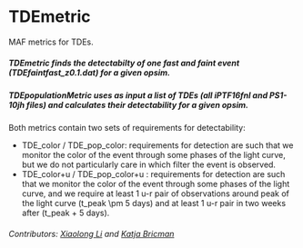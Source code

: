 # TDEmetric
MAF metrics for TDEs.

##### **TDEmetric** finds the detectabilty of one fast and faint event (TDEfaintfast_z0.1.dat) for a given opsim.
##### **TDEpopulationMetric** uses as input a list of TDEs (all iPTF16fnl and PS1-10jh files) and calculates their detectability for a given opsim.

Both metrics contain two sets of requirements for detectability:
   - TDE_color / TDE_pop_color: requirements for detection are such that we monitor the color of the event through some phases of the light curve, but we do not particularly care in which filter the event is observed.
   - TDE_color+u / TDE_pop_color+u : requirements for detection are such that we monitor the color of the event through some phases of the light curve, and we require at least 1 u-r pair of observations around peak of the light curve (t_peak \pm 5 days) and at least 1 u-r pair in two weeks after (t_peak + 5 days).

###### Contributors: [Xiaolong Li](https://github.com/xiaolng) and [Katja Bricman](https://github.com/Bricmank)
